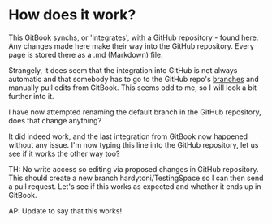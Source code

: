 # How does it work?

This GitBook synchs, or 'integrates', with a GitHub repository - found [here](https://github.com/adrianplau/TestingSpace). Any changes made here make their way into the GitHub repository. Every page is stored there as a .md \(Markdown\) file.

Strangely, it does seem that the integration into GitHub is not always automatic and that somebody has to go to the GitHub repo's [branches](https://github.com/adrianplau/TestingSpace/branches) and manually pull edits from GitBook. This seems odd to me, so I will look a bit further into it.

I have now attempted renaming the default branch in the GitHub repository, does that change anything?

It did indeed work, and the last integration from GitBook now happened without any issue. I'm now typing this line into the GitHub repository, let us see if it works the other way too?

TH: No write access so editing via proposed changes in GitHub repository. This should create a new branch hardytoni/TestingSpace so I can then send a pull request. Let's see if this works as expected and whether it ends up in GitBook.  

AP: Update to say that this works!
